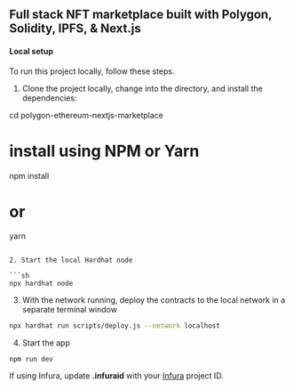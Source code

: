 ## Full stack NFT marketplace built with Polygon, Solidity, IPFS, & Next.js 
#### Local setup

To run this project locally, follow these steps.

1. Clone the project locally, change into the directory, and install the dependencies:

cd polygon-ethereum-nextjs-marketplace

# install using NPM or Yarn
npm install

# or

yarn
```

2. Start the local Hardhat node

```sh
npx hardhat node
```

3. With the network running, deploy the contracts to the local network in a separate terminal window

```sh
npx hardhat run scripts/deploy.js --network localhost
```

4. Start the app

```
npm run dev
```

If using Infura, update __.infuraid__ with your [Infura](https://infura.io/) project ID.
